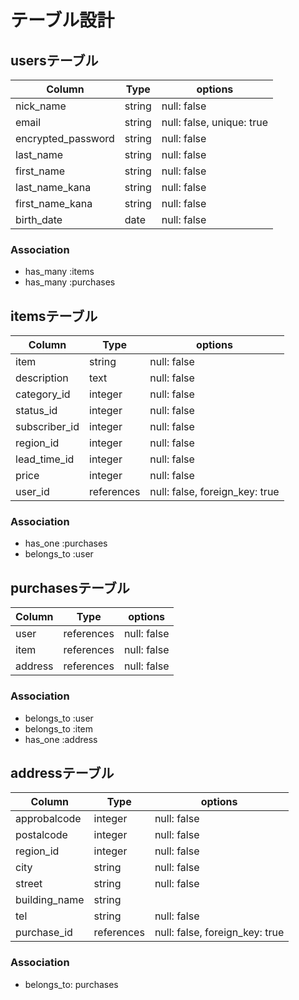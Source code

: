 # テーブル設計

## usersテーブル

| Column                | Type       | options                   |
| --------------------- | ---------- | ------------------------- |
| nick_name             | string     | null: false               |
| email                 | string     | null: false, unique: true |
| encrypted_password    | string     | null: false               |
| last_name             | string     | null: false               |
| first_name            | string     | null: false               |
| last_name_kana        | string     | null: false               |
| first_name_kana       | string     | null: false               |
| birth_date            | date       | null: false               |


### Association

- has_many :items
- has_many :purchases

## itemsテーブル

| Column        | Type       | options                        |
| ------------- | ---------- | ------------------------------ |
| item          | string     | null: false                    |
| description   | text       | null: false                    |
| category_id   | integer    | null: false                    |
| status_id     | integer    | null: false                    |
| subscriber_id | integer    | null: false                    |
| region_id     | integer    | null: false                    |
| lead_time_id  | integer    | null: false                    |
| price         | integer    | null: false                    |
| user_id       | references | null: false, foreign_key: true |

### Association

- has_one    :purchases
- belongs_to :user

## purchasesテーブル

| Column  | Type       | options     |
| ------- | ---------- | ----------- |
| user    | references | null: false |
| item    | references | null: false |
| address | references | null: false |

### Association

- belongs_to :user
- belongs_to :item
- has_one    :address

## addressテーブル

| Column        | Type       | options                        |
| ------        | ---------- | ------------------------------ |
| approbalcode  | integer    | null: false                    |
| postalcode    | integer    | null: false                    |
| region_id     | integer    | null: false                    |
| city          | string     | null: false                    |
| street        | string     | null: false                    |
| building_name | string     |                                |
| tel           | string     | null: false                    |
| purchase_id   | references | null: false, foreign_key: true |

### Association

- belongs_to: purchases